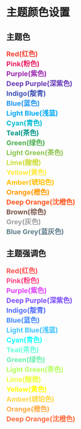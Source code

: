 # 主题颜色设置

## 主题色

<span style="font-weight: 700!important;font-size: 18px;">
<font color="#F44336">Red(红色)</font><br>
<font color="#E91E63">Pink(粉色)</font><br>
<font color="#9C27B0">Purple(紫色)</font><br>
<font color="#673AB7">Deep Purple(深紫色)</font><br>
<font color="#3F51B5">Indigo(靛青)</font><br>
<font color="#2196F3">Blue(蓝色)</font><br>
<font color="#03A9F4">Light Blue(浅蓝)</font><br>
<font color="#00BCD4">Cyan(青色)</font><br>
<font color="#009688">Teal(茶色)</font><br>
<font color="#4CAF50">Green(绿色)</font><br>
<font color="#8BC34A">Light Green(茶色)</font><br>
<font color="#CDDC39">Lime(酸橙)</font><br>
<font color="#FFEB3B">Yellow(黄色)</font><br>
<font color="#FFC107">Amber(琥珀色)</font><br>
<font color="#FF9800">Orange(橙色)</font><br>
<font color="#FF5722">Deep Orange(沈橙色)</font><br>
<font color="#795548">Brown(棕色)</font><br>
<font color="#9E9E9E">Grey(灰色)</font><br>
<font color="#607D8B">Blue Grey(蓝灰色)</font>
</span>

## 主题强调色

<span style="font-weight: 700!important;font-size: 18px;">
<font color="#FF5252">Red(红色)</font><br>
<font color="#FF4081">Pink(粉色)</font><br>
<font color="#E040FB">Purple(紫色)</font><br>
<font color="#7C4DFF">Deep Purple(深紫色)</font><br>
<font color="#536DFE">Indigo(靛青)</font><br>
<font color="#448AFF">Blue(蓝色)</font><br>
<font color="#40C4FF">Light Blue(浅蓝)</font><br>
<font color="#18FFFF">Cyan(青色)</font><br>
<font color="#64FFDA">Teal(茶色)</font><br>
<font color="#69F0AE">Green(绿色)</font><br>
<font color="#B2FF59">Light Green(茶色)</font><br>
<font color="#EEFF41">Lime(酸橙)</font><br>
<font color="#FFFF00">Yellow(黄色)</font><br>
<font color="#FFD740">Amber(琥珀色)</font><br>
<font color="#FFAB40">Orange(橙色)</font><br>
<font color="#FF6E40">Deep Orange(沈橙色)</font>
</span>
